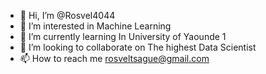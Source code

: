 - 👋 Hi, I’m @Rosvel4044
- 👀 I’m interested in Machine Learning
- 🌱 I’m currently learning In University of Yaounde 1 
- 💞️ I’m looking to collaborate on The highest Data Scientist
- 📫 How to reach me rosveltsague@gmail.com

<!---
Rosvel4044/Rosvel4044 is a ✨ special ✨ repository because its `README.md` (this file) appears on your GitHub profile.
You can click the Preview link to take a look at your changes.
--->
